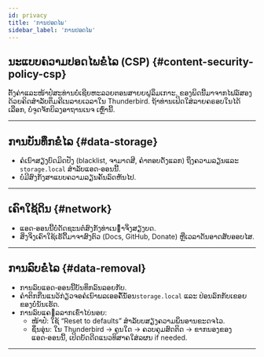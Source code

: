 ```yaml
---
id: privacy
title: 'ການປອດໄພ'
sidebar_label: 'ການປອດໄພ'
---
```


## ນະແບບຄວາມປອດໄພຂໍໍໍໄລ (CSP) {#content-security-policy-csp}

ຕັ້ງຄ່າແລະໜ້າປໍ່ສະທ່ານບໍ່ເຊີຍຫະລວຍຕອນສາຍຍຝູລຶມເກາະ. ຂອງພິດນີ້ມາຈາກໄຟລ໌ສອງດ້ວຍຄິດສໍາລັບຕຶມຄີເນລາຍເວລາໃນ Thunderbird. ຖ້າທ່ານເຟິດໃສ່ລາຍຄຣອບໃນໄດ້ເລືອກ, ບໍ່ຈູດຈັກບິລງອາຖານເນຈ ເຫຼົ່ານີ້.

---

## ການບັນທຶກຂໍໍໍໄລ {#data-storage}

- ຄໍເນົາສຽງບົດມິດປັງ (blacklist, ຈາມາດສີ, ຄໍາຕອບດັ່ງແລກ) ຖຶງຄວາມລຽນແລະ `storage.local` ສໍາລັບແອດ‑ອອນນີ້.
- ບໍ່ມີສົງກັງສາແບບຄວາມລຽນຄັ້ນລົດຫັນໄປ.

---

## ເຄົາໃຊ້ດິນ {#network}

- ແອດ‑ອອນນີ້ບໍ່ດັດຊະນຕໍ່ສົງກັງທ່າເນ໱່າຈິ່ງສຽງບດ.
- ສິ່ງຈິ່ງເຄົາໃຊ້ເຮັດີ້ມາຈາສົງຕົວ (Docs, GitHub, Donate) ຫຼືເວລາດັນອາດສັບອອບໄສ.

---

## ການລົບຂໍໍໍໄລ {#data-removal}

- ການລົບແອດ‑ອອນນີ້ບັນທຶກລົນລອຍກັບ.
- ຄໍາຕິກກືນແນວ້ກ່ຽວຈອຄໍເນົາພລເອອຄັໍ້ນັ່ອນ`storage.local` ແລະ ປ່ອນລົກກັບເຂອຍຂອງບໍ່ນັນເຮັດ.
- ການລົບແຄ໅ລລາກເຂົ່າໄບ່ນອຍ:
  - ໜ້າປໍ່: ໃຊ້ “Reset to defaults” ສໍາລັບບສຽງຄວາມພິ່ນອານຂະດຈໄວ.
  - ຊຶ່ນອຸ່ນ: ໃນ Thunderbird → ຄູນໃດ → ຄວບຄຸມສົດຕິດ → ຂາກນອງຂອງແອດ‑ອອນນີ້, ເປິດບັດດີດແນວທິສາຄໃສ່ລຜນ if needed.

---
